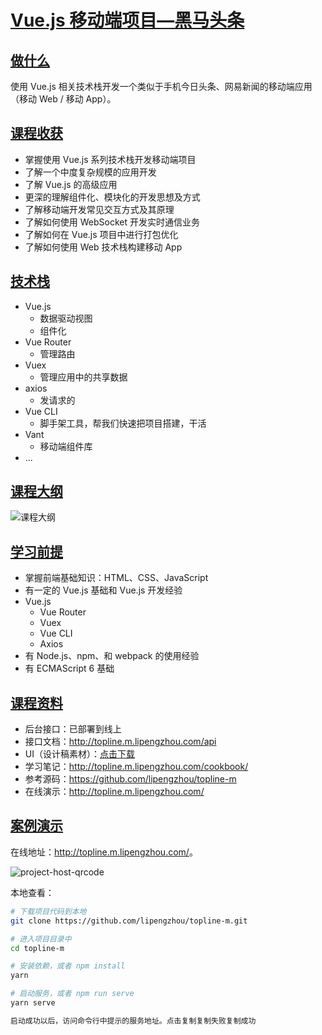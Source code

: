 # [Vue.js 移动端项目—黑马头条](https://lxst9l.coding-pages.com/#/?id=vuejs-%e7%a7%bb%e5%8a%a8%e7%ab%af%e9%a1%b9%e7%9b%ae%e9%bb%91%e9%a9%ac%e5%a4%b4%e6%9d%a1)

## [做什么](https://lxst9l.coding-pages.com/#/?id=%e5%81%9a%e4%bb%80%e4%b9%88)

使用 Vue.js 相关技术栈开发一个类似于手机今日头条、网易新闻的移动端应用（移动 Web / 移动 App）。



 



 



 



 



 





## [课程收获](https://lxst9l.coding-pages.com/#/?id=%e8%af%be%e7%a8%8b%e6%94%b6%e8%8e%b7)

- 掌握使用 Vue.js 系列技术栈开发移动端项目
- 了解一个中度复杂规模的应用开发
- 了解 Vue.js 的高级应用
- 更深的理解组件化、模块化的开发思想及方式
- 了解移动端开发常见交互方式及其原理
- 了解如何使用 WebSocket 开发实时通信业务
- 了解如何在 Vue.js 项目中进行打包优化
- 了解如何使用 Web 技术栈构建移动 App

## [技术栈](https://lxst9l.coding-pages.com/#/?id=%e6%8a%80%e6%9c%af%e6%a0%88)

- Vue.js
  - 数据驱动视图
  - 组件化
- Vue Router
  - 管理路由
- Vuex
  - 管理应用中的共享数据
- axios
  - 发请求的
- Vue CLI
  - 脚手架工具，帮我们快速把项目搭建，干活
- Vant
  - 移动端组件库
- ...

## [课程大纲](https://lxst9l.coding-pages.com/#/?id=%e8%af%be%e7%a8%8b%e5%a4%a7%e7%ba%b2)

![课程大纲](https://lxst9l.coding-pages.com/assets/%E8%AF%BE%E7%A8%8B%E5%A4%A7%E7%BA%B2.png)

## [学习前提](https://lxst9l.coding-pages.com/#/?id=%e5%ad%a6%e4%b9%a0%e5%89%8d%e6%8f%90)

- 掌握前端基础知识：HTML、CSS、JavaScript
- 有一定的 Vue.js 基础和 Vue.js 开发经验
- Vue.js
  - Vue Router
  - Vuex
  - Vue CLI
  - Axios
- 有 Node.js、npm、和 webpack 的使用经验
- 有 ECMAScript 6 基础

## [课程资料](https://lxst9l.coding-pages.com/#/?id=%e8%af%be%e7%a8%8b%e8%b5%84%e6%96%99)

- 后台接口：已部署到线上
- 接口文档：<http://topline.m.lipengzhou.com/api>
- UI（设计稿素材）：[点击下载](https://lxst9l.coding-pages.com/#/)
- 学习笔记：<http://topline.m.lipengzhou.com/cookbook/>
- 参考源码：<https://github.com/lipengzhou/topline-m>
- 在线演示：<http://topline.m.lipengzhou.com/>

## [案例演示](https://lxst9l.coding-pages.com/#/?id=%e6%a1%88%e4%be%8b%e6%bc%94%e7%a4%ba)

在线地址：<http://topline.m.lipengzhou.com/>。

![project-host-qrcode](https://lxst9l.coding-pages.com/assets/project-host-qrcode.png)

本地查看：

```sh
# 下载项目代码到本地
git clone https://github.com/lipengzhou/topline-m.git

# 进入项目目录中
cd topline-m

# 安装依赖，或者 npm install
yarn

# 启动服务，或者 npm run serve
yarn serve

启动成功以后，访问命令行中提示的服务地址。点击复制复制失败复制成功
```

